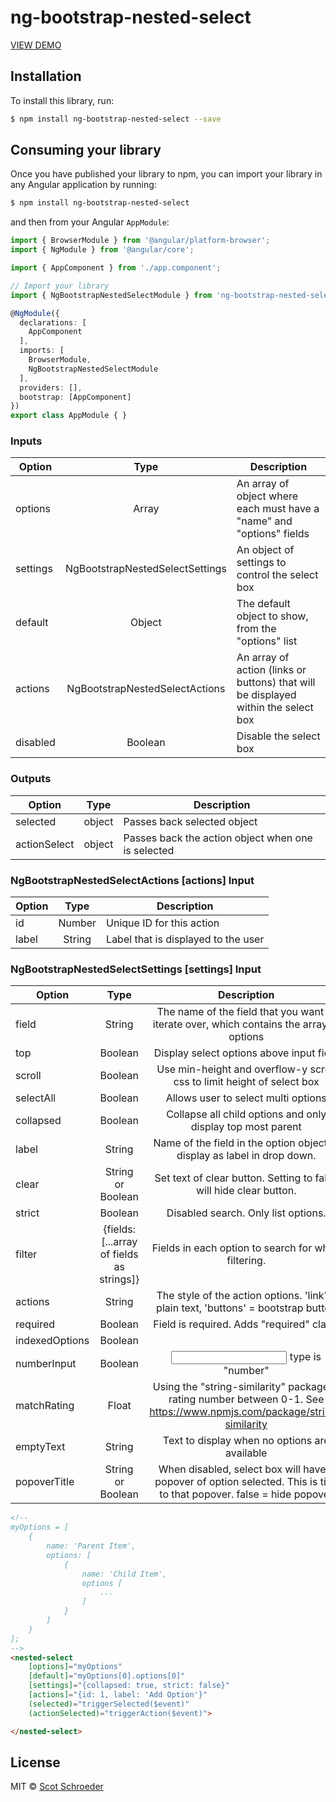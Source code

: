 # ng-bootstrap-nested-select

[VIEW DEMO](https://sscots.github.io/ng-bootstrap-nested-select-example/)

## Installation

To install this library, run:

```bash
$ npm install ng-bootstrap-nested-select --save
```

## Consuming your library

Once you have published your library to npm, you can import your library in any Angular application by running:

```bash
$ npm install ng-bootstrap-nested-select
```

and then from your Angular `AppModule`:

```typescript
import { BrowserModule } from '@angular/platform-browser';
import { NgModule } from '@angular/core';

import { AppComponent } from './app.component';

// Import your library
import { NgBootstrapNestedSelectModule } from 'ng-bootstrap-nested-select';

@NgModule({
  declarations: [
    AppComponent
  ],
  imports: [
    BrowserModule,
    NgBootstrapNestedSelectModule
  ],
  providers: [],
  bootstrap: [AppComponent]
})
export class AppModule { }
```

### Inputs
| Option        | Type           | Description
| ------------- |:-------------:| ---------|
| options     | Array |  An array of object where each must have a "name" and "options" fields
| settings  |   NgBootstrapNestedSelectSettings | An object of settings to control the select box
| default      | Object  | The default object to show, from the "options" list
| actions   |   NgBootstrapNestedSelectActions   |   An array of action (links or buttons) that will be displayed within the select box
| disabled  | Boolean   | Disable the select box
### Outputs
| Option        | Type           | Description
| ------------- |:-------------:| ---------|
| selected     | object |  Passes back selected object
| actionSelect  | object    | Passes back the action object when one is selected
### NgBootstrapNestedSelectActions [actions] Input
| Option        | Type           | Description
| ------------- |:-------------:| ---------|
| id     | Number |  Unique ID for this action
| label  | String    | Label that is displayed to the user
### NgBootstrapNestedSelectSettings [settings] Input
| Option        | Type           | Description  | Default
| ------------- |:-------------:| :-----:| ---------|
| field      | String | The name of the field that you want to iterate over, which contains the array of options | 'options'
| top      | Boolean      |   Display select options above input field | false
| scroll | Boolean      |    Use min-height and overflow-y scroll css to limit height of select box | true
| selectAll | Boolean   | Allows user to select multi options   | false
| collapsed | Boolean   | Collapse all child options and only display top most parent   |   false
| label | String    |   Name of the field in the option object to display as label in drop down.    | 'name'
| clear | String or Boolean   |   Set text of clear button. Setting to false will hide clear button.   | 'Clear'
| strict    | Boolean   |   Disabled search. Only list options. |   false
| filter    | {fields: [...array of fields as strings]}   | Fields in each option to search for when filtering.
| actions   | String    |   The style of the action options. 'link' = plain text, 'buttons' = bootstrap button |   'link'
| required  | Boolean   |   Field is required. Adds "required" class.   | false
| indexedOptions    | Boolean
| numberInput   | Boolean   | <input> type is "number"  | false
| matchRating   | Float |   Using the "string-similarity" package, a rating number between 0-1. See https://www.npmjs.com/package/string-similarity | 0.4
| emptyText |   String  | Text to display when no options are available
| popoverTitle  | String or Boolean | When disabled, select box will have a popover of option selected. This is title to that popover. false = hide popover

```html
<!--
myOptions = [
    { 
        name: 'Parent Item', 
        options: [
            { 
                name: 'Child Item', 
                options [
                    ...
                ]
            }
        ]
    }
];
-->
<nested-select 
    [options]="myOptions" 
    [default]="myOptions[0].options[0]" 
    [settings]="{collapsed: true, strict: false}" 
    [actions]="{id: 1, label: 'Add Option'}"
    (selected)="triggerSelected($event)" 
    (actionSelected)="triggerAction($event)">

</nested-select>
```

## License

MIT © [Scot Schroeder](mailto:scot@joebotweb.com)
